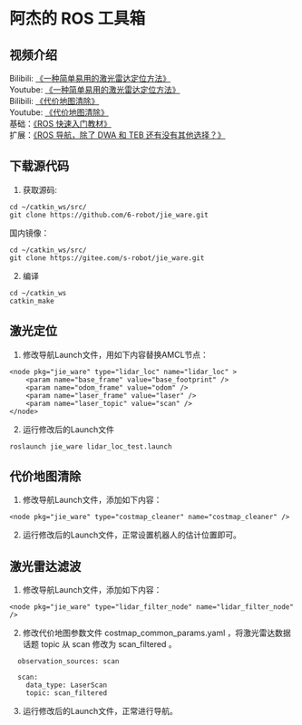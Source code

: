 # 阿杰的 ROS 工具箱

## 视频介绍

Bilibili: [《一种简单易用的激光雷达定位方法》](https://www.bilibili.com/video/BV1fB29YzEgP/)  
Youtube: [《一种简单易用的激光雷达定位方法》](https://www.youtube.com/watch?v=0JqGX8lKRu0)  
Bilibili: [《代价地图清除》](https://www.bilibili.com/video/BV1kwzqYyEe7/)  
Youtube: [《代价地图清除》](https://www.youtube.com/watch?v=giHf_PY4EmY)  
基础：[《ROS 快速入门教材》](https://www.bilibili.com/video/BV1BP4y1o7pw/)  
扩展：[《ROS 导航，除了 DWA 和 TEB 还有没有其他选择？》](https://www.bilibili.com/video/BV1nQR4YsESM/)

## 下载源代码

1. 获取源码:
```
cd ~/catkin_ws/src/
git clone https://github.com/6-robot/jie_ware.git
```
国内镜像：
```
cd ~/catkin_ws/src/
git clone https://gitee.com/s-robot/jie_ware.git
```
2. 编译
```
cd ~/catkin_ws
catkin_make
```
## 激光定位
1. 修改导航Launch文件，用如下内容替换AMCL节点：
```
<node pkg="jie_ware" type="lidar_loc" name="lidar_loc" >
    <param name="base_frame" value="base_footprint" />
    <param name="odom_frame" value="odom" />
    <param name="laser_frame" value="laser" />
    <param name="laser_topic" value="scan" />
</node>
```
2. 运行修改后的Launch文件
```
roslaunch jie_ware lidar_loc_test.launch 
```
## 代价地图清除
1. 修改导航Launch文件，添加如下内容：
```
<node pkg="jie_ware" type="costmap_cleaner" name="costmap_cleaner" />
```
2. 运行修改后的Launch文件，正常设置机器人的估计位置即可。
## 激光雷达滤波
1. 修改导航Launch文件，添加如下内容：
```
<node pkg="jie_ware" type="lidar_filter_node" name="lidar_filter_node" />
```
2. 修改代价地图参数文件 costmap_common_params.yaml ，将激光雷达数据话题 topic 从 scan 修改为 scan_filtered 。
```
  observation_sources: scan
  
  scan:
    data_type: LaserScan
    topic: scan_filtered
```
3. 运行修改后的Launch文件，正常进行导航。
